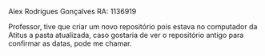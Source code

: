 Alex Rodrigues Gonçalves RA: 1136919

Professor, tive que criar um novo repositório pois estava no computador da Atitus a pasta atualizada, caso gostaria de ver o repositório antigo para confirmar as datas, pode me chamar.
